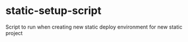 # static-setup-script
Script to run when creating new static deploy environment for new static project
